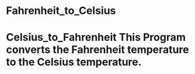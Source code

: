 # Fahrenheit_to_Celsius
# Celsius_to_Fahrenheit This Program converts the Fahrenheit temperature to the Celsius temperature.
